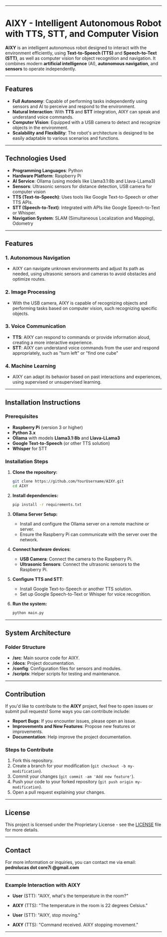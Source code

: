 
---

# **AIXY - Intelligent Autonomous Robot with TTS, STT, and Computer Vision**

**AIXY** is an intelligent autonomous robot designed to interact with the environment efficiently, using **Text-to-Speech (TTS)** and **Speech-to-Text (STT)**, as well as computer vision for object recognition and navigation. It combines modern **artificial intelligence** (AI), **autonomous navigation**, and **sensors** to operate independently.

---

## **Features**

- **Full Autonomy**: Capable of performing tasks independently using sensors and AI to perceive and respond to the environment.
- **Natural Interaction**: With **TTS** and **STT** integration, AIXY can speak and understand voice commands.
- **Computer Vision**: Equipped with a USB camera to detect and recognize objects in the environment.
- **Scalability and Flexibility**: The robot's architecture is designed to be easily adaptable to various scenarios and functions.

---

## **Technologies Used**

- **Programming Languages**: Python
- **Hardware Platform**: Raspberry Pi
- **AI Service**: Ollama (using models like Llama3.1:8b and Llava-LLama3)
- **Sensors**: Ultrasonic sensors for distance detection, USB camera for computer vision
- **TTS (Text-to-Speech)**: Uses tools like Google Text-to-Speech or other TTS APIs.
- **STT (Speech-to-Text)**: Integrated with APIs like Google Speech-to-Text or Whisper.
- **Navigation System**: SLAM (Simultaneous Localization and Mapping), Odometry

---

## **Features**

### **1. Autonomous Navigation**
- AIXY can navigate unknown environments and adjust its path as needed, using ultrasonic sensors and cameras to avoid obstacles and optimize routes.

### **2. Image Processing**
- With the USB camera, AIXY is capable of recognizing objects and performing tasks based on computer vision, such recognizing specific objects.

### **3. Voice Communication**
- **TTS**: AIXY can respond to commands or provide information aloud, creating a more interactive experience.
- **STT**: AIXY can understand voice commands from the user and respond appropriately, such as "turn left" or "find one cube"

### **4. Machine Learning**
- AIXY can adapt its behavior based on past interactions and experiences, using supervised or unsupervised learning.

---

## **Installation Instructions**

### **Prerequisites**
- **Raspberry Pi** (version 3 or higher)
- **Python 3.x**
- **Ollama** with models **Llama3.1:8b** and **Llava-LLama3**
- **Google Text-to-Speech** (or other TTS solution)
- **Whisper** for STT

### **Installation Steps**

1. **Clone the repository:**

   ```bash
   git clone https://github.com/YourUsername/AIXY.git
   cd AIXY
   ```

2. **Install dependencies:**

   ```bash
   pip install -r requirements.txt
   ```

3. **Ollama Server Setup:**
   - Install and configure the Ollama server on a remote machine or server.
   - Ensure the Raspberry Pi can communicate with the server over the network.

4. **Connect hardware devices**:
   - **USB Camera**: Connect the camera to the Raspberry Pi.
   - **Ultrasonic Sensors**: Connect the ultrasonic sensors to the Raspberry Pi.

5. **Configure TTS and STT**:
   - Install Google Text-to-Speech or another TTS solution.
   - Set up Google Speech-to-Text or Whisper for voice recognition.

6. **Run the system:**

   ```bash
   python main.py
   ```


---

## **System Architecture**

### **Folder Structure**

- **/src**: Main source code for AIXY.
- **/docs**: Project documentation.
- **/config**: Configuration files for sensors and modules.
- **/scripts**: Helper scripts for testing and maintenance.

---

## **Contribution**

If you'd like to contribute to the **AIXY** project, feel free to open issues or submit pull requests! Some ways you can contribute include:

- **Report Bugs**: If you encounter issues, please open an issue.
- **Improvements and New Features**: Propose new features or improvements.
- **Documentation**: Help improve the project documentation.

### **Steps to Contribute**

1. Fork this repository.
2. Create a branch for your modification (`git checkout -b my-modification`).
3. Commit your changes (`git commit -am 'Add new feature'`).
4. Push your code to your forked repository (`git push origin my-modification`).
5. Open a pull request explaining your changes.

---

## **License**

This project is licensed under the Proprietary License - see the [LICENSE](./LICENSE) file for more details.

---

## **Contact**

For more information or inquiries, you can contact me via email:  
**pedrolucas dot core7i @gmail.com**

---

### **Example Interaction with AIXY**

- **User** (STT): "AIXY, what's the temperature in the room?"
- **AIXY** (TTS): "The temperature in the room is 22 degrees Celsius."
  
- **User** (STT): "AIXY, stop moving."
- **AIXY** (TTS): "Command received. AIXY stopping movement."

---